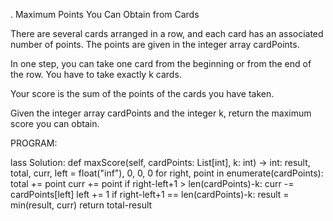 . Maximum Points You Can Obtain from Cards

There are several cards arranged in a row, and each card has an associated number of points. The points are given in the integer array cardPoints.

In one step, you can take one card from the beginning or from the end of the row. You have to take exactly k cards.

Your score is the sum of the points of the cards you have taken.

Given the integer array cardPoints and the integer k, return the maximum score you can obtain.

PROGRAM:

lass Solution:
    def maxScore(self, cardPoints: List[int], k: int) -> int:
        result, total, curr, left = float("inf"), 0, 0, 0
        for right, point in enumerate(cardPoints):
            total += point
            curr += point
            if right-left+1 > len(cardPoints)-k:
                curr -= cardPoints[left]
                left += 1
            if right-left+1 == len(cardPoints)-k:
                result = min(result, curr)
        return total-result
